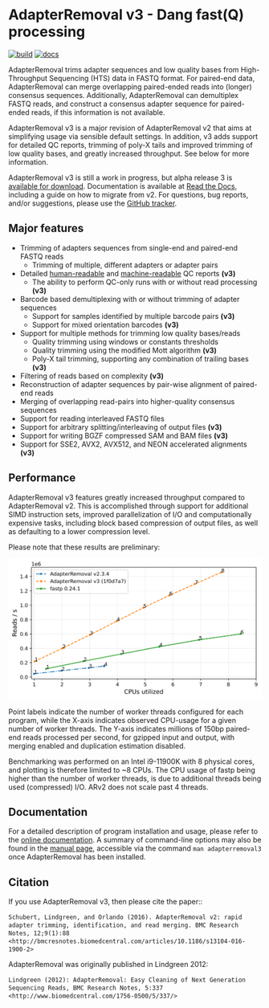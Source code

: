 # AdapterRemoval v3 - Dang fast(Q) processing

[![build](https://github.com/MikkelSchubert/adapterremoval/actions/workflows/build-and-test.yaml/badge.svg)](https://github.com/MikkelSchubert/adapterremoval/actions/workflows/build-and-test.yml) [![docs](https://readthedocs.org/projects/adapterremoval/badge/?version=latest)](https://adapterremoval.readthedocs.io/)

AdapterRemoval trims adapter sequences and low quality bases from High-Throughput Sequencing (HTS) data in FASTQ format. For paired-end data, AdapterRemoval can merge overlapping paired-ended reads into (longer) consensus sequences. Additionally, AdapterRemoval can demultiplex FASTQ reads, and construct a consensus adapter sequence for paired-ended reads, if this information is not available.

AdapterRemoval v3 is a major revision of AdapterRemoval v2 that aims at simplifying usage via sensible default settings. In addition, v3 adds support for detailed QC reports, trimming of poly-X tails and improved trimming of low quality bases, and greatly increased throughput. See below for more information.

AdapterRemoval v3 is still a work in progress, but alpha release 3 is [available for download](https://github.com/MikkelSchubert/adapterremoval/releases/tag/v3.0.0-alpha3/). Documentation is available at [Read the Docs](https://adapterremoval.readthedocs.io/en/v3.0.0-alpha3/), including a guide on how to migrate from v2. For questions, bug reports, and/or suggestions, please use the [GitHub tracker](https://github.com/MikkelSchubert/adapterremoval/issues/).

## Major features

- Trimming of adapters sequences from single-end and paired-end FASTQ reads
  - Trimming of multiple, different adapters or adapter pairs
- Detailed [human-readable](https://mikkelschubert.github.io/adapterremoval/examples/3.0.0-alpha3.html) and [machine-readable](https://mikkelschubert.github.io/adapterremoval/examples/3.0.0-alpha3.json) QC reports **(v3)**
  - The ability to perform QC-only runs with or without read processing **(v3)**
- Barcode based demultiplexing with or without trimming of adapter sequences
  - Support for samples identified by multiple barcode pairs **(v3)**
  - Support for mixed orientation barcodes **(v3)**
- Support for multiple methods for trimming low quality bases/reads
  - Quality trimming using windows or constants thresholds
  - Quality trimming using the modified Mott algorithm **(v3)**
  - Poly-X tail trimming, supporting any combination of trailing bases **(v3)**
- Filtering of reads based on complexity **(v3)**
- Reconstruction of adapter sequences by pair-wise alignment of paired-end reads
- Merging of overlapping read-pairs into higher-quality consensus sequences
- Support for reading interleaved FASTQ files
- Support for arbitrary splitting/interleaving of output files **(v3)**
- Support for writing BGZF compressed SAM and BAM files **(v3)**
- Support for SSE2, AVX2, AVX512, and NEON accelerated alignments **(v3)**

## Performance

AdapterRemoval v3 features greatly increased throughput compared to AdapterRemoval v2. This is accomplished through support for additional SIMD instruction sets, improved parallelization of I/O and computationally expensive tasks, including block based compression of output files, as well as defaulting to a lower compression level.

Please note that these results are preliminary:

![Throughput for ARv2, ARv3, and fastp](https://raw.githubusercontent.com/MikkelSchubert/adapterremoval/master/docs/images/throughput.svg)

Point labels indicate the number of worker threads configured for each program, while the X-axis indicates observed CPU-usage for a given number of worker threads. The Y-axis indicates millions of 150bp paired-end reads processed per second, for gzipped input and output, with merging enabled and duplication estimation disabled.

Benchmarking was performed on an Intel i9-11900K with 8 physical cores, and plotting is therefore limited to ~8 CPUs. The CPU usage of fastp being higher than the number of worker threads, is due to additional threads being used (compressed) I/O. ARv2 does not scale past 4 threads.

## Documentation

For a detailed description of program installation and usage, please refer to the [online documentation](https://adapterremoval.readthedocs.io/en/latest). A summary of command-line options may also be found in the [manual page](https://adapterremoval.readthedocs.io/en/latest/manpage.html), accessible via the command `man adapterremoval3` once AdapterRemoval has been installed.

## Citation

If you use AdapterRemoval v3, then please cite the paper::

    Schubert, Lindgreen, and Orlando (2016). AdapterRemoval v2: rapid adapter trimming, identification, and read merging. BMC Research Notes, 12;9(1):88 <http://bmcresnotes.biomedcentral.com/articles/10.1186/s13104-016-1900-2>

AdapterRemoval was originally published in Lindgreen 2012:

    Lindgreen (2012): AdapterRemoval: Easy Cleaning of Next Generation Sequencing Reads, BMC Research Notes, 5:337 <http://www.biomedcentral.com/1756-0500/5/337/>
